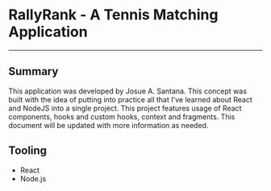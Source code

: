 # RallyRank - A Tennis Matching Application
---

## Summary
This application was developed by Josue A. Santana. This concept was built with the idea of putting into practice all that I've learned about React and NodeJS into a single project. This project features usage of React components, hooks and custom hooks, context and fragments. This document will be updated with more information as needed.

## Tooling
- React
- Node.js
